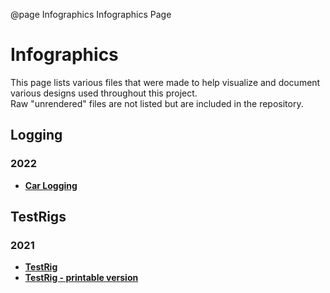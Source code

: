 @page Infographics Infographics Page

# Infographics

This page lists various files that were made to help visualize and document various designs used throughout this project.  
Raw "unrendered" files are not listed but are included in the repository.

## Logging

### 2022

- <a href="../../images/LoggingInfo.pdf" target="_blank"><b>Car Logging</b></a>

## TestRigs

### 2021

- <a href="../../images/TestRigs/2021/SAE 2021 Software TestRig.pdf" target="_blank"><b>TestRig</b></a>
- <a href="../../images/TestRigs/2021/SAE 2021 Software TestRig Printable.pdf" target="_blank"><b>TestRig - printable version</b></a>
